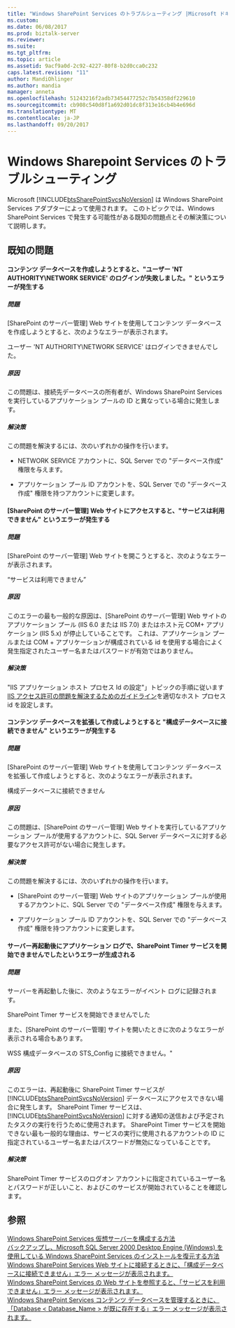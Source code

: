 ```yaml
---
title: "Windows SharePoint Services のトラブルシューティング |Microsoft ドキュメント"
ms.custom: 
ms.date: 06/08/2017
ms.prod: biztalk-server
ms.reviewer: 
ms.suite: 
ms.tgt_pltfrm: 
ms.topic: article
ms.assetid: 9acf9a0d-2c92-4227-80f8-b2d0cca0c232
caps.latest.revision: "11"
author: MandiOhlinger
ms.author: mandia
manager: anneta
ms.openlocfilehash: 51243216f2adb73454477252c7b54358df229610
ms.sourcegitcommit: cb908c540d8f1a692d01dc8f313e16cb4b4e696d
ms.translationtype: MT
ms.contentlocale: ja-JP
ms.lasthandoff: 09/20/2017
---
```

# <a name="troubleshooting-windows-sharepoint-services"></a>Windows Sharepoint Services のトラブルシューティング
Microsoft [!INCLUDE[btsSharePointSvcsNoVersion](../includes/btssharepointsvcsnoversion-md.md)] は Windows SharePoint Services アダプターによって使用されます。 このトピックでは、Windows SharePoint Services で発生する可能性がある既知の問題点とその解決策について説明します。  
  
## <a name="known-issues"></a>既知の問題  
  
#### <a name="login-failed-for-user-nt-authoritynetwork-service-error-occurs-when-attempting-to-create-content-database"></a>コンテンツ データベースを作成しようとすると、"ユーザー 'NT AUTHORITY\NETWORK SERVICE' のログインが失敗しました。" というエラーが発生する  
  
##### <a name="problem"></a>問題  
 [SharePoint のサーバー管理] Web サイトを使用してコンテンツ データベースを作成しようとすると、次のようなエラーが表示されます。  
  
 ユーザー 'NT AUTHORITY\NETWORK SERVICE' はログインできませんでした。  
  
##### <a name="cause"></a>原因  
 この問題は、接続先データベースの所有者が、Windows SharePoint Services を実行しているアプリケーション プールの ID と異なっている場合に発生します。  
  
##### <a name="resolution"></a>解決策  
 この問題を解決するには、次のいずれかの操作を行います。  
  
-   NETWORK SERVICE アカウントに、SQL Server での "データベース作成" 権限を与えます。  
  
-   アプリケーション プール ID アカウントを、SQL Server での "データベース作成" 権限を持つアカウントに変更します。  
  
#### <a name="service-unavailable-error-occurs-when-accessing-the-sharepoint-central-administration-web-site"></a>[SharePoint のサーバー管理] Web サイトにアクセスすると、"サービスは利用できません" というエラーが発生する  
  
##### <a name="problem"></a>問題  
 [SharePoint のサーバー管理] Web サイトを開こうとすると、次のようなエラーが表示されます。  
  
 “サービスは利用できません”  
  
##### <a name="cause"></a>原因  
 このエラーの最も一般的な原因は、[SharePoint のサーバー管理] Web サイトのアプリケーション プール (IIS 6.0 または IIS 7.0) またはホスト元 COM+ アプリケーション (IIS 5.x) が停止していることです。 これは、アプリケーション プールまたは COM + アプリケーションが構成されている id を使用する場合によく発生指定されたユーザー名またはパスワードが有効ではありません。  
  
##### <a name="resolution"></a>解決策  
 "IIS アプリケーション ホスト プロセス Id の設定"」トピックの手順に従います[IIS アクセス許可の問題を解決するためのガイドライン](../core/guidelines-for-resolving-iis-permissions-problems.md)を適切なホスト プロセス id を設定します。  
  
#### <a name="cannot-connect-to-the-configuration-database-error-occurs-when-attempting-to-extend-and-create-a-content-database"></a>コンテンツ データベースを拡張して作成しようとすると "構成データベースに接続できません" というエラーが発生する  
  
##### <a name="problem"></a>問題  
 [SharePoint のサーバー管理] Web サイトを使用してコンテンツ データベースを拡張して作成しようとすると、次のようなエラーが表示されます。  
  
 構成データベースに接続できません  
  
##### <a name="cause"></a>原因  
 この問題は、[SharePoint のサーバー管理] Web サイトを実行しているアプリケーション プールが使用するアカウントに、SQL Server データベースに対する必要なアクセス許可がない場合に発生します。  
  
##### <a name="resolution"></a>解決策  
 この問題を解決するには、次のいずれかの操作を行います。  
  
-   [SharePoint のサーバー管理] Web サイトのアプリケーション プールが使用するアカウントに、SQL Server での "データベース作成" 権限を与えます。  
  
-   アプリケーション プール ID アカウントを、SQL Server での "データベース作成" 権限を持つアカウントに変更します。  
  
#### <a name="the-sharepoint-timer-service-service-failed-to-start-error-is-generated-in-the-application-log-after-rebooting-server"></a>サーバー再起動後にアプリケーション ログで、SharePoint Timer サービスを開始できませんでしたというエラーが生成される  
  
##### <a name="problem"></a>問題  
 サーバーを再起動した後に、次のようなエラーがイベント ログに記録されます。  
  
 SharePoint Timer サービスを開始できませんでした  
  
 また、[SharePoint のサーバー管理] サイトを開いたときに次のようなエラーが表示される場合もあります。  
  
 WSS 構成データベースの STS_Config に接続できません。"  
  
##### <a name="cause"></a>原因  
 このエラーは、再起動後に SharePoint Timer サービスが [!INCLUDE[btsSharePointSvcsNoVersion](../includes/btssharepointsvcsnoversion-md.md)] データベースにアクセスできない場合に発生します。 SharePoint Timer サービスは、[!INCLUDE[btsSharePointSvcsNoVersion](../includes/btssharepointsvcsnoversion-md.md)] に対する通知の送信および予定されたタスクの実行を行うために使用されます。 SharePoint Timer サービスを開始できない最も一般的な理由は、サービスの実行に使用されるアカウントの ID に指定されているユーザー名またはパスワードが無効になっていることです。  
  
##### <a name="resolution"></a>解決策  
 SharePoint Timer サービスのログオン アカウントに指定されているユーザー名とパスワードが正しいこと、およびこのサービスが開始されていることを確認します。  
  
## <a name="see-also"></a>参照  
 [Windows SharePoint Services 仮想サーバーを構成する方法](http://support.microsoft.com/kb/832769)   
 [バックアップし、Microsoft SQL Server 2000 Desktop Engine (Windows) を使用している Windows SharePoint Services のインストールを復元する方法](http://support.microsoft.com/kb/833797)   
 [Windows SharePoint Services Web サイトに接続するときに、「構成データベースに接続できません」エラー メッセージが表示されます。](http://support.microsoft.com/kb/823287)   
 [Windows SharePoint Services の Web サイトを参照すると、「サービスを利用できません」エラー メッセージが表示されます。](http://support.microsoft.com/kb/823552)   
 [Windows SharePoint Services コンテンツ データベースを管理するときに、「Database < Database_Name > が既に存在する」エラー メッセージが表示されます。](http://support.microsoft.com/kb/828815)